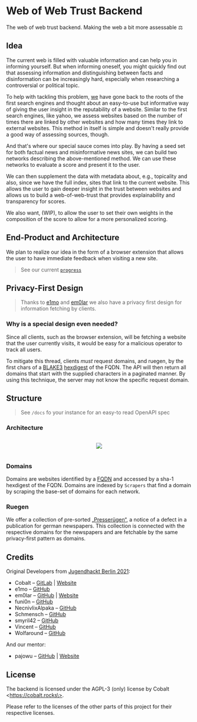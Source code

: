 # Web of Web Trust Backend

The web of web trust backend. Making the web a bit more assessable ⚖️

## Idea

The current web is filled with valuable information and can help you in informing yourself.
But when informing oneself, you might quickly find out that assessing information and distinguishing between facts and disinformation can be increasingly hard, especially when researching a controversial or political topic.

To help with tackling this problem, [we](https://github.com/orgs/Jugendhackt/teams/web-of-web-trust) have gone back to the roots of the first search engines and thought about an easy-to-use but informative way of giving the user insight in the reputability of a website.
Similar to the first search engines, like yahoo, we assess websites based on the number of times there are linked by other websites and how many times they link to external websites. This method in itself is simple and doesn't really provide a good way of assessing sources, though.

And that's where our special sauce comes into play. By having a seed set for both factual news and misinformative news sites, we can build two networks describing the above-mentioned method. We can use these networks to evaluate a score and present it to the user. 

We can then supplement the data with metadata about, e.g., topicality and also, since we have the full index, sites that link to the current website. This allows the user to gain deeper insight in the trust between websites and allows us to build a web-of-web-trust that provides explainability and transparency for scores.

We also want, (WIP), to allow the user to set their own weights in the composition of the score to allow for a more personalized scoring.

## End-Product and Architecture

We plan to realize our idea in the form of a browser extension that allows the user to have immediate feedback when visiting a new site.

> See our current [`progress`](https://github.com/Jugendhackt/web-of-web-trust-client)

## Privacy-First Design

> Thanks to [e1mo](https://github.com/e1mo) and [em0lar](https://github.com/em0lar) we also have a privacy first design for information fetching by clients. 

### Why is a special design even needed? 

Since all clients, such as the browser extension, will be fetching a website that the user currently visits, it would be easy for a malicious operator to track all users.

To mitigate this thread, clients *must* request domains, and ruegen, by the first chars of a [BLAKE3](https://github.com/BLAKE3-team/BLAKE3) [hexdigest](https://docs.python.org/3/library/hashlib.html#hashlib.hash.hexdigest) of the FQDN.
The API will then return all domains that start with the supplied characters in a paginated manner.
By using this technique, the server may not know the specific request domain.

## Structure

> See `/docs` fo your instance for an easy-to read OpenAPI spec

### Architecture

<div style="display: flex; justify-content: center;">

[![](https://mermaid.ink/svg/eyJjb2RlIjoiZ3JhcGggVERcbiAgICBDKENsaWVudCkgLS0-fEZldGNoIGJ5IEhhc2h8IEJbQmFja2VuZF1cbiAgICBCIC0tPnxHcmFwaCBEYXRhfCBQW1Bvc3RncmVTUUxdXG4gICAgUCAtLT58RG9tYWlucyAmIFJ1ZWdlbnwgQlxuICAgIEIgLS0-fENhY2hlfCBSW1JlZGlzXVxuIiwibWVybWFpZCI6eyJ0aGVtZSI6ImRhcmsiLCJ0aGVtZVZhcmlhYmxlcyI6eyJiYWNrZ3JvdW5kIjoidHJhbnNwYXJlbnQifX0sInVwZGF0ZUVkaXRvciI6ZmFsc2UsImF1dG9TeW5jIjp0cnVlLCJ1cGRhdGVEaWFncmFtIjpmYWxzZX0)](https://mermaid.live/edit#eyJjb2RlIjoiZ3JhcGggVERcbiAgICBDKENsaWVudCkgLS0-fEZldGNoIGJ5IEhhc2h8IEJbQmFja2VuZF1cbiAgICBCIC0tPnxHcmFwaCBEYXRhfCBQW1Bvc3RncmVTUUxdXG4gICAgUCAtLT58RG9tYWlucyAmIFJ1ZWdlbnwgQlxuICAgIEIgLS0-fENhY2hlfCBSW1JlZGlzXVxuIiwibWVybWFpZCI6IntcbiAgXCJ0aGVtZVwiOiBcImRhcmtcIixcbiAgXCJ0aGVtZVZhcmlhYmxlc1wiOiB7XG4gICAgICBcImJhY2tncm91bmRcIjogXCJ0cmFuc3BhcmVudFwiXG4gIH1cbn0iLCJ1cGRhdGVFZGl0b3IiOmZhbHNlLCJhdXRvU3luYyI6dHJ1ZSwidXBkYXRlRGlhZ3JhbSI6ZmFsc2V9)

</div>

### Domains

Domains are websites identified by a [FQDN](https://en.wikipedia.org/wiki/Fully_qualified_domain_name) and accessed by a sha-1 hexdigest of the FQDN. Domains are indexed by `Scrapers` that find a domain by scraping the base-set of domains for each network.

### Ruegen

We offer a collection of pre-sorted [„Presserügen“](https://de.wikipedia.org/wiki/Deutscher_Presserat), a notice of a defect in a publication for german newspapers. This collection is connected with the respective domains for the newspapers and are fetchable by the same privacy-first pattern as domains.

## Credits

Original Developers from [Jugendhackt Berlin 2021](https://jugendhackt.org/):

- Cobalt – [GitLab](https://gitlab.cobalt.rocks/cobalt/) | [Website](https://cobalt.rocks)
- e1mo – [GitHub](https://github.com/e1mo)
- em0lar – [GitHub](https://github.com/em0lar) | [Website](https://em0lar.de/)
- funi0n – [GitHub](https://github.com/funi0n)
- NecnivlixAlpaka – [GitHub](https://github.com/NecnivlixAlpaka)
- Schmensch – [GitHub](https://github.com/Schmensch)
- smyril42 – [GitHub](https://github.com/smyril42)
- Vincent – [GitHub](https://github.com/alpakathrowaway)
- Wolfaround – [GitHub](https://github.com/Wolfaround)

And our mentor:

- pajowu – [GitHub](https://github.com/pajowu) | [Website](https://pajowu.de/)

## License

The backend is licensed under the AGPL-3 (only) license by Cobalt \<https://cobalt.rocks\>.

Please refer to the licenses of the other parts of this project for their respective licenses.
